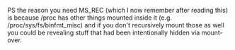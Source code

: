 PS the reason you need MS_REC (which I now remember after reading this) is because /proc has other things mounted inside it (e.g. /proc/sys/fs/binfmt_misc) and if you don't recursively mount those as well you could be revealing stuff that had been intentionally hidden via mount-over.
